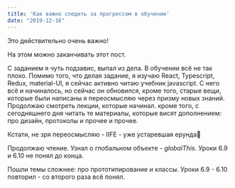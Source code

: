 ```yaml
---
title: 'Как важно следить за прогрессом в обучении'
date: "2019-12-16"
---
```


Это действительно очень важно! 

На этом можно заканчивать этот пост.

С заданием я чуть подзавис, выпал из дела. В обучении всё не так плохо. Помимо того, что делая задание, я изучаю React, Typescript, Redux, material-UI, я сейчас активно читаю учебник javascript. С него всё и начиналось, но сейчас он обновился, кроме того, старые вещи, которые были написаны я переосмысляю через призму новых знаний. Продолжаю смотреть лекции, которые начинал. кроме того, с сегодняшнего дня читать те материалы, которые висят дополнением: про дизайн, протоколы и прочее и прочее. 

Кстати, не зря переосмысляю - IIFE - уже устаревшая ерунда🤣

Продолжаю чтение. Узнал о глобальном объекте - *globalThis*. Уроки 6.9 и 6.10 не понял до конца.

Пошли темы сложнее: про прототипирование и классы. Уроки 6.9 - 6.10 повторил - со второго раза всё понял.